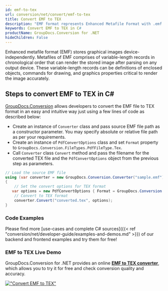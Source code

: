 ```yaml
---
id: emf-to-tex
url: conversion/net/convert/emf-to-tex
title: Convert EMF to TEX
description: "EMF format represents Enhanced Metafile Format with .emf extension. Learn how to convert EMF to TEX file programmatically in C# language using GroupDocs.Conversion for .NET library."
keywords: Convert EMF to TEX in C#
productName: GroupDocs.Conversion for .NET
hideChildren: False
---
```


Enhanced metafile format (EMF) stores graphical images device-independently. Metafiles of EMF comprises of variable-length records in chronological order that can render the stored image after parsing on any output device. These variable-length records can be definitions of enclosed objects, commands for drawing, and graphics properties critical to render the image accurately.

## Steps to convert EMF to TEX in C#

[GroupDocs.Conversion](https://products.groupdocs.com/conversion/net) allows developers to convert the EMF file to TEX format in an easy and intuitive way just using a few lines of code as described below:

* Create an instance of `Converter` class and pass source EMF file path as a constructor parameter. You may specify absolute or relative file path as per your requirements. 
* Create an instance of `PdfConvertOptions` class and set `Format` property to `GroupDocs.Conversion.FileTypes.PdfFileType.Tex`.
* Call `Converter` class `Convert` method and pass the filename for the converted TEX file and the `PdfConvertOptions` object from the previous step as parameters.

```csharp
// Load the source EMF file
using (var converter = new GroupDocs.Conversion.Converter("sample.emf"))
{
    // Set the convert options for TEX format
   var options = new PdfConvertOptions { Format = GroupDocs.Conversion.FileTypes.PdfFileType.Tex };
    // Convert to TEX format
    converter.Convert("converted.tex", options);
}
```

### Code Examples

Please find more [use-cases and complete C# sources]({{< ref "conversion/net/developer-guide/examples-and-demos.md" >}}) of our backend and frontend examples and try them for free!

### EMF to TEX Live Demo

GroupDocs.Conversion for .NET provides an online [**EMF to TEX converter**](https://products.groupdocs.app/conversion/emf-to-tex), which allows you to try it for free and check conversion quality and accuracy.

[!["Convert EMF to TEX"](conversion/net/images/convert-to-tex/convert-emf-to-tex.png)](https://products.groupdocs.app/conversion/emf-to-tex)